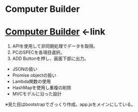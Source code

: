 # Computer Builder

# [Computer Builder](https://soysan.github.io/Computer-Builder/) <-link

1. APIを使用して非同期処理でデータを取得。
1. PCのSPECを各項目選択。
1. ADD Buttonを押し、画面下部に出力。

- JSONの扱い
- Promise objectの扱い
- Lambda関数の使用
- HashMapを使用し重複の削除
- MVCモデルに沿った設計

※見た目はbootstrapでざっくり作成。app.jsをメインにしている。
